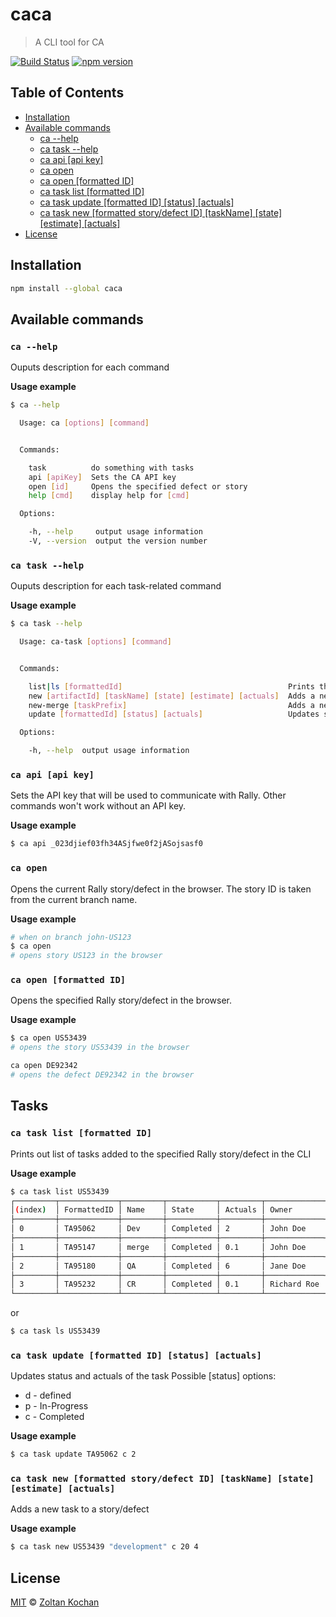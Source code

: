 # caca

> A CLI tool for CA

<!--@shields('travis', 'npm')-->
[![Build Status](https://img.shields.io/travis/zkochan/caca/master.svg)](https://travis-ci.org/zkochan/caca) [![npm version](https://img.shields.io/npm/v/caca.svg)](https://www.npmjs.com/package/caca)
<!--/@-->

## Table of Contents

- [Installation](#installation)
- [Available commands](#available-commands)
  - [ca --help](#ca---help)
  - [ca task --help](#ca-task---help)
  - [ca api \[api key\]](#ca-api-api-key)
  - [ca open](#ca-open)
  - [ca open \[formatted ID\]](#ca-open-formatted-id)
  - [ca task list \[formatted ID\]](#ca-task-list-formatted-id)
  - [ca task update \[formatted ID\] \[status\] \[actuals\]](#ca-task-update-formatted-id-status-actuals)
  - [ca task new \[formatted story/defect ID\] \[taskName\] \[state\] \[estimate\] \[actuals\]](#ca-task-new-formatted-storydefect-id-taskname-state-estimate-actuals)
- [License](#license)

## Installation

```sh
npm install --global caca
```

## Available commands

### `ca --help`

Ouputs description for each command

**Usage example**

```sh
$ ca --help

  Usage: ca [options] [command]


  Commands:

    task          do something with tasks
    api [apiKey]  Sets the CA API key
    open [id]     Opens the specified defect or story
    help [cmd]    display help for [cmd]

  Options:

    -h, --help     output usage information
    -V, --version  output the version number

```

### `ca task --help`

Ouputs description for each task-related command

**Usage example**

```sh
$ ca task --help

  Usage: ca-task [options] [command]


  Commands:

    list|ls [formattedId]                                     Prints the list of tasks of the story/defect
    new [artifactId] [taskName] [state] [estimate] [actuals]  Adds a new task to a story/defect
    new-merge [taskPrefix]                                    Adds a new merge task to a story/defect
    update [formattedId] [status] [actuals]                   Updates status and actuals of the task

  Options:

    -h, --help  output usage information
```

### `ca api [api key]`

Sets the API key that will be used to communicate with Rally. Other commands won't work without an API key.

**Usage example**

```sh
$ ca api _023djief03fh34ASjfwe0f2jASojsasf0
```

### `ca open`

Opens the current Rally story/defect in the browser. The story ID is taken from the current branch name.

**Usage example**

```sh
# when on branch john-US123
$ ca open
# opens story US123 in the browser
```

### `ca open [formatted ID]`

Opens the specified Rally story/defect in the browser.

**Usage example**

```sh
$ ca open US53439
# opens the story US53439 in the browser

ca open DE92342
# opens the defect DE92342 in the browser
```

## Tasks

### `ca task list [formatted ID]`

Prints out list of tasks added to the specified Rally story/defect in the CLI

**Usage example**

```sh
$ ca task list US53439
┌─────────┬─────────────┬─────────┬───────────┬─────────┬─────────────┐
│(index)  │ FormattedID │ Name    │ State     │ Actuals │ Owner       │
├─────────┼─────────────┼─────────┼───────────┼─────────┼─────────────┤
│ 0       │ TA95062     │ Dev     │ Completed │ 2       │ John Doe    │
├─────────┼─────────────┼─────────┼───────────┼─────────┼─────────────┤
│ 1       │ TA95147     │ merge   │ Completed │ 0.1     │ John Doe    │
├─────────┼─────────────┼─────────┼───────────┼─────────┼─────────────┤
│ 2       │ TA95180     │ QA      │ Completed │ 6       │ Jane Doe    │
├─────────┼─────────────┼─────────┼───────────┼─────────┼─────────────┤
│ 3       │ TA95232     │ CR      │ Completed │ 0.1     │ Richard Roe │
└─────────┴─────────────┴─────────┴───────────┴─────────┴─────────────┘
```

or

```sh
$ ca task ls US53439
```

### `ca task update [formatted ID] [status] [actuals]`

Updates status and actuals of the task
Possible [status] options:
* d - defined
* p - In-Progress
* c - Completed

**Usage example**

```sh
$ ca task update TA95062 c 2
```

### `ca task new [formatted story/defect ID] [taskName] [state] [estimate] [actuals]`

Adds a new task to a story/defect

**Usage example**

```sh
$ ca task new US53439 "development" c 20 4
```


## License

[MIT](./LICENSE) © [Zoltan Kochan](http://kochan.io)

